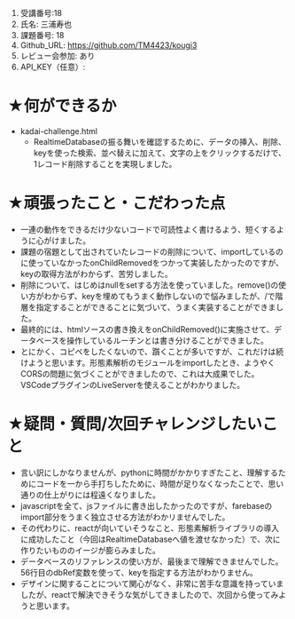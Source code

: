 1. 受講番号:18 
1. 氏名: 三浦寿也
1. 課題番号: 18 
1. Github_URL: https://github.com/TM4423/kougi3
1. レビュー会参加: あり
1. API_KEY（任意）:
# ★何ができるか
- kadai-challenge.html
  - RealtimeDatabaseの振る舞いを確認するために、データの挿入、削除、keyを使った検索、並べ替えに加えて、文字の上をクリックするだけで、1レコード削除することを実現しました。
# ★頑張ったこと・こだわった点
- 一連の動作をできるだけ少ないコードで可読性よく書けるよう、短くするように心がけました。
- 課題の宿題として出されていたレコードの削除について、importしているのに使っていなかったonChildRemovedをつかって実装したかったのですが、keyの取得方法がわからず、苦労しました。
- 削除について、はじめはnullをsetする方法を使っていました。remove()の使い方がわからず、keyを埋めてもうまく動作しないので悩みましたが、/で階層を指定することができることに気づいて、うまく実装することができました。
- 最終的には、htmlソースの書き換えをonChildRemoved()に実施させて、データベースを操作しているルーチンとは書き分けることができました。
- とにかく、コピペをしたくないので、躓くことが多いですが、これだけは続けようと思います。形態素解析のモジュールをimportしたとき、ようやくCORSの問題に気づくことができましたので、これは大成果でした。VSCodeプラグインのLiveServerを使えることがわかりました。
# ★疑問・質問/次回チャレンジしたいこと
- 言い訳にしかなりませんが、pythonに時間がかかりすぎたこと、理解するためにコードを一から手打ちしたために、時間が足りなくなったことで、思い通りの仕上がりには程遠くなりました。
- javascriptを全て、jsファイルに書き出したかったのですが、farebaseのimport部分をうまく独立させる方法がわかリませんでした。
- その代わりに、reactが向いていそうなこと、形態素解析ライブラリの導入に成功したこと（今回はRealtimeDatabaseへ値を渡せなかった）で、次に作りたいもののイージが膨らみました。
- データベースのリファレンスの使い方が、最後まで理解できませんでした。56行目のdbRef変数を使って、keyを指定する方法がわかりません。
- デザインに関することについて関心がなく、非常に苦手な意識を持っていましたが、reactで解決できそうな気がしてきましたので、次回から使ってみようと思います。
